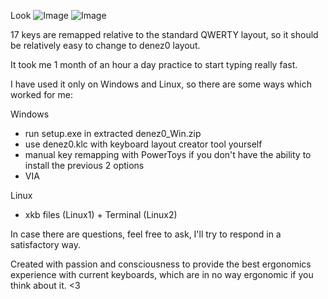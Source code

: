 Look 
![Image](https://github.com/user-attachments/assets/7c2a0f1f-2208-486a-b0f1-36bdd810d1c8)
![Image](https://github.com/user-attachments/assets/b4c15546-5878-43be-9fe3-eca1eb52fe72)

17 keys are remapped relative to the standard QWERTY layout, so it should be relatively easy to change to denez0 layout. 

It took me 1 month of an hour a day practice to start typing really fast. 

I have used it only on Windows and Linux, so there are some ways which worked for me:

Windows
- run setup.exe in extracted denez0_Win.zip
- use denez0.klc with keyboard layout creator tool yourself
- manual key remapping with PowerToys if you don't have the ability to install the previous 2 options
- VIA

Linux
- xkb files (Linux1) + Terminal (Linux2)

In case there are questions, feel free to ask, I'll try to respond in a satisfactory way.

Created with passion and consciousness to provide the best ergonomics experience with current keyboards, which are in no way ergonomic if you think about it. <3
